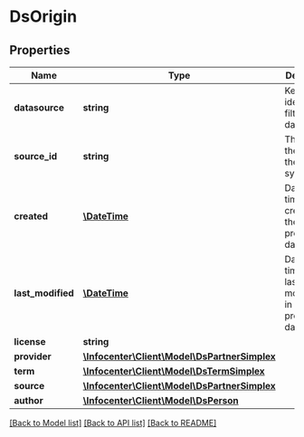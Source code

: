 # DsOrigin

## Properties
Name | Type | Description | Notes
------------ | ------------- | ------------- | -------------
**datasource** | **string** | Key to identify and filter the data source | [optional] 
**source_id** | **string** | The id of the data in the source system | [optional] 
**created** | [**\DateTime**](\DateTime.md) | Date and time of the creation in the provider&#x27;s database | [optional] 
**last_modified** | [**\DateTime**](\DateTime.md) | Date and time of the last modification in the provider&#x27;s database | [optional] 
**license** | **string** |  | [optional] 
**provider** | [**\Infocenter\Client\Model\DsPartnerSimplex**](DsPartnerSimplex.md) |  | [optional] 
**term** | [**\Infocenter\Client\Model\DsTermSimplex**](DsTermSimplex.md) |  | [optional] 
**source** | [**\Infocenter\Client\Model\DsPartnerSimplex**](DsPartnerSimplex.md) |  | [optional] 
**author** | [**\Infocenter\Client\Model\DsPerson**](DsPerson.md) |  | [optional] 

[[Back to Model list]](../../README.md#documentation-for-models) [[Back to API list]](../../README.md#documentation-for-api-endpoints) [[Back to README]](../../README.md)

